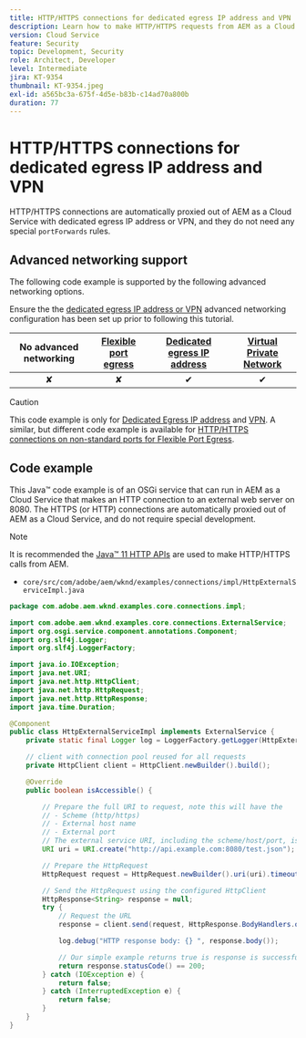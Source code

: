 ```yaml
---
title: HTTP/HTTPS connections for dedicated egress IP address and VPN
description: Learn how to make HTTP/HTTPS requests from AEM as a Cloud Service to external web services running for Dedicated Egress IP address and VPN
version: Cloud Service
feature: Security
topic: Development, Security
role: Architect, Developer
level: Intermediate
jira: KT-9354
thumbnail: KT-9354.jpeg
exl-id: a565bc3a-675f-4d5e-b83b-c14ad70a800b
duration: 77
---
```

# HTTP/HTTPS connections for dedicated egress IP address and VPN

HTTP/HTTPS connections are automatically proxied out of AEM as a Cloud Service with dedicated egress IP address or VPN, and they do not need any special `portForwards` rules.

## Advanced networking support

The following code example is supported by the following advanced networking options.

Ensure the the [dedicated egress IP address or VPN](../advanced-networking.md#advanced-networking) advanced networking configuration has been set up prior to following this tutorial.

| No advanced networking | [Flexible port egress](../flexible-port-egress.md) | [Dedicated egress IP address](../dedicated-egress-ip-address.md) | [Virtual Private Network](../vpn.md) |
|:-----:|:-----:|:------:|:---------:|
| &#10008; | &#10008; | &#10004; | &#10004; |

>[!CAUTION]
>
> This code example is only for [Dedicated Egress IP address](../dedicated-egress-ip-address.md) and [VPN](../vpn.md). A similar, but different code example is available for [HTTP/HTTPS connections on non-standard ports for Flexible Port Egress](./http-on-non-standard-ports-flexible-port-egress.md).

## Code example

This Java™ code example is of an OSGi service that can run in AEM as a Cloud Service that makes an HTTP connection to an external web server on 8080. The HTTPS (or HTTP) connections are automatically proxied out of AEM as a Cloud Service, and do not require special development.

>[!NOTE]
> It is recommended the [Java™ 11 HTTP APIs](https://docs.oracle.com/en/java/javase/11/docs/api/java.net.http/java/net/http/package-summary.html) are used to make HTTP/HTTPS calls from AEM.

+ `core/src/com/adobe/aem/wknd/examples/connections/impl/HttpExternalServiceImpl.java`

```java
package com.adobe.aem.wknd.examples.core.connections.impl;

import com.adobe.aem.wknd.examples.core.connections.ExternalService;
import org.osgi.service.component.annotations.Component;
import org.slf4j.Logger;
import org.slf4j.LoggerFactory;

import java.io.IOException;
import java.net.URI;
import java.net.http.HttpClient;
import java.net.http.HttpRequest;
import java.net.http.HttpResponse;
import java.time.Duration;

@Component
public class HttpExternalServiceImpl implements ExternalService {
    private static final Logger log = LoggerFactory.getLogger(HttpExternalServiceImpl.class);

    // client with connection pool reused for all requests
    private HttpClient client = HttpClient.newBuilder().build();

    @Override
    public boolean isAccessible() {

        // Prepare the full URI to request, note this will have the
        // - Scheme (http/https)
        // - External host name
        // - External port
        // The external service URI, including the scheme/host/port, is defined in code, rather than in Cloud Manager portForwards rules.
        URI uri = URI.create("http://api.example.com:8080/test.json");

        // Prepare the HttpRequest
        HttpRequest request = HttpRequest.newBuilder().uri(uri).timeout(Duration.ofSeconds(2)).build();

        // Send the HttpRequest using the configured HttpClient
        HttpResponse<String> response = null;
        try {
            // Request the URL
            response = client.send(request, HttpResponse.BodyHandlers.ofString());

            log.debug("HTTP response body: {} ", response.body());

            // Our simple example returns true is response is successful! (200 status code)
            return response.statusCode() == 200;
        } catch (IOException e) {
            return false;
        } catch (InterruptedException e) {
            return false;
        }
    }
}
```
